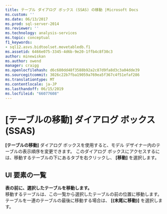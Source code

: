 ```yaml
---
title: テーブル ダイアログ ボックス (SSAS) の移動 |Microsoft Docs
ms.custom: ''
ms.date: 06/13/2017
ms.prod: sql-server-2014
ms.reviewer: ''
ms.technology: analysis-services
ms.topic: conceptual
f1_keywords:
- sql12.asvs.bidtoolset.movetabledb.f1
ms.assetid: 6466e075-3345-4d6b-9e20-1ffb4c8f30c3
author: minewiskan
ms.author: owend
manager: craigg
ms.openlocfilehash: d6c680dd48f3588b92a2c87d9fa8d3c3a04dde39
ms.sourcegitcommit: 3026c22b7fba19059a769ea5f367c4f51efaf286
ms.translationtype: MT
ms.contentlocale: ja-JP
ms.lasthandoff: 06/15/2019
ms.locfileid: "66077608"
---
```

# <a name="move-table-dialog-box-ssas"></a>[テーブルの移動] ダイアログ ボックス (SSAS)
  **[テーブルの移動]** ダイアログ ボックスを使用すると、モデル デザイナー内のテーブルの表示順序を変更できます。 このダイアログ ボックスにアクセスするには、移動するテーブルの下にあるタブを右クリックし、 **[移動]** を選択します。  
  
## <a name="uielement-list"></a>UI 要素の一覧  
 **表の前に、選択したテーブルを移動します。**  
 移動するテーブルは、この一覧から選択したテーブルの前の位置に移動します。 テーブルを一連のテーブルの最後に移動する場合は、 **[(末尾に移動)]** を選択します。  
  
  
